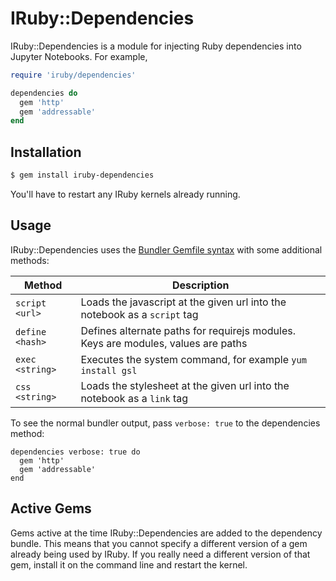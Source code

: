 # IRuby::Dependencies

IRuby::Dependencies is a module for injecting Ruby dependencies into Jupyter Notebooks. For example, 

```ruby 
require 'iruby/dependencies'

dependencies do 
  gem 'http'
  gem 'addressable'
end
```

## Installation

```bash
$ gem install iruby-dependencies
```

You'll have to restart any IRuby kernels already running. 

## Usage

IRuby::Dependencies uses the [Bundler Gemfile syntax](http://bundler.io/v1.5/gemfile.html) with some additional methods:

| Method | Description |
| ------ | ----------- |
| `script <url>` | Loads the javascript at the given url into the notebook as a `script` tag |
| `define <hash>` | Defines alternate paths for requirejs modules. Keys are modules, values are paths |
| `exec <string>` | Executes the system command, for example `yum install gsl` |
| `css <string>` | Loads the stylesheet at the given url into the notebook as a `link` tag 

To see the normal bundler output, pass `verbose: true` to the dependencies method: 

```
dependencies verbose: true do 
  gem 'http'
  gem 'addressable'
end
```

## Active Gems

Gems active at the time IRuby::Dependencies are added to the dependency bundle. This means that you cannot specify a different version of a gem already being used by IRuby. If you really need a different version of that gem, install it on the command line and restart the kernel.  
